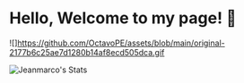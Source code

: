 # Hello, Welcome to my page! :wave:
![]https://github.com/OctavoPE/assets/blob/main/original-2177b6c25ae7d1280b14af8ecd505dca.gif

![Jeanmarco's Stats](https://github-readme-stats.vercel.app/api/top-langs/?username=OctavoPE&theme=blue-green)

